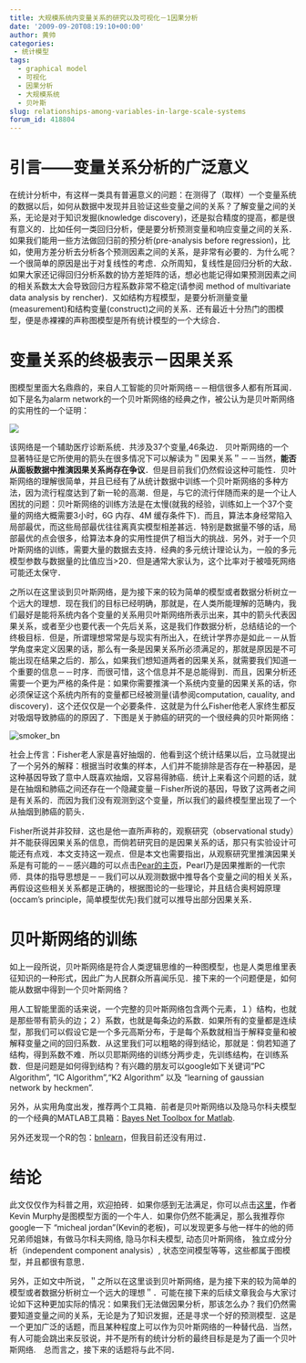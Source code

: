 ```yaml
---
title: 大规模系统内变量关系的研究以及可视化－1因果分析
date: '2009-09-20T08:19:10+00:00'
author: 黄帅
categories:
 - 统计模型
tags:
  - graphical model
  - 可视化
  - 因果分析
  - 大规模系统
  - 贝叶斯
slug: relationships-among-variables-in-large-scale-systems
forum_id: 418804
---
```


# 引言——变量关系分析的广泛意义

在统计分析中，有这样一类具有普遍意义的问题：在测得了（取样）一个变量系统的数据以后，如何从数据中发现并且验证这些变量之间的关系？了解变量之间的关系，无论是对于知识发掘(knowledge discovery)，还是拟合精度的提高，都是很有意义的．比如任何一类回归分析，便是要分析预测变量和响应变量之间的关系．如果我们能用一些方法做回归前的预分析(pre-analysis before regression)，比如，使用方差分析去分析各个预测因素之间的关系，是非常有必要的．为什么呢？一个很简单的原因是出于对复线性的考虑．众所周知，复线性是回归分析的大敌．如果大家还记得回归分析系数的协方差矩阵的话，想必也能记得如果预测因素之间的相关系数太大会导致回归方程系数非常不稳定(请参阅 method of multivariate data analysis by rencher)．又如结构方程模型，是要分析测量变量(measurement)和结构变量(construct)之间的关系．还有最近十分热门的图模型，便是赤裸裸的声称图模型是所有统计模型的一个大综合．<!--more-->

# 变量关系的终极表示－因果关系

图模型里面大名鼎鼎的，来自人工智能的贝叶斯网络－－相信很多人都有所耳闻．如下是名为alarm network的一个贝叶斯网络的经典之作，被公认为是贝叶斯网络的实用性的一个证明：

![](http://www.bnlearn.com/documentation/networks/alarm.png)


该网络是一个辅助医疗诊断系统．共涉及37个变量,46条边． 贝叶斯网络的一个显著特征是它所使用的箭头在很多情况下可以解读为＂因果关系＂－－当然，**能否从面板数据中推演因果关系尚存在争议**．但是目前我们仍然假设这种可能性．贝叶斯网络的理解很简单，并且已经有了从统计数据中训练一个贝叶斯网络的多种方法，因为流行程度达到了新一轮的高潮．但是，与它的流行伴随而来的是一个让人困扰的问题：贝叶斯网络的训练方法是在太慢(就我的经验，训练如上一个37个变量的网络大概需要3小时，6G 内存、4M 缓存条件下)．而且，算法本身经常陷入局部最优，而这些局部最优往往离真实模型相差甚远．特别是数据量不够的话，局部最优的点会很多，给算法本身的实用性提供了相当大的挑战．另外，对于一个贝叶斯网络的训练，需要大量的数据去支持．经典的多元统计理论认为，一般的多元模型参数与数据量的比值应当>20．但是通常大家认为，这个比率对于被噎死网络可能还太保守．


之所以在这里谈到贝叶斯网络，是为接下来的较为简单的模型或者数据分析树立一个远大的理想．现在我们的目标已经明确，那就是，在人类所能理解的范畴内，我们最好是能将系统内各个变量的关系用贝叶斯网络所表示出来，其中的箭头代表因果关系，或者至少也要代表一个先后关系，这是我们作数据分析，总结结论的一个终极目标．但是，所谓理想常常是与现实有所出入，在统计学界亦是如此－－从哲学角度来定义因果的话，那么有一条是因果关系所必须满足的，那就是原因是不可能出现在结果之后的．那么，如果我们想知道两者的因果关系，就需要我们知道一个重要的信息－－时序．而很可惜，这个信息并不是总能得到．而且，因果分析还需要一个更为严格的条件是：如果你需要推演一个系统内变量的因果关系的话，你必须保证这个系统内所有的变量都已经被测量(请参阅computation, cauality, and discovery)．这个还仅仅是一个必要条件．这就是为什么Fisher他老人家终生都反对吸烟导致肺癌的的原因了．下图是关于肺癌的研究的一个很经典的贝叶斯网络：

![smoker_bn](https://uploads.cosx.org/2009/09/smoker_bn.jpg)

社会上传言：Fisher老人家是喜好抽烟的．他看到这个统计结果以后，立马就提出了一个另外的解释：根据当时收集的样本，人们并不能排除是否存在一种基因，是这种基因导致了意中人既喜欢抽烟，又容易得肺癌．统计上来看这个问题的话，就是在抽烟和肺癌之间还存在一个隐藏变量－Fisher所说的基因，导致了这两者之间是有关系的．而因为我们没有观测到这个变量，所以我们的最终模型里出现了一个从抽烟到肺癌的箭头．


Fisher所说并非狡辩．这也是他一直所声称的，观察研究（observational study）并不能获得因果关系的信息，而倘若研究目的是因果关系的话，那只有实验设计可能还有点戏．本文支持这一观点．但是本文也需要指出，从观察研究里推演因果关系是有可能的－－感兴趣的可以点击[Pear的主页](http://bayes.cs.ucla.edu/home.htm)，Pearl乃是因果推断的一代宗师．具体的指导思想是－－我们可以从观测数据中推导各个变量之间的相关关系，再假设这些相关关系都是正确的，根据图论的一些理论，并且结合奥柯姆原理(occam’s principle，简单模型优先)我们就可以推导出部分因果关系．

# 贝叶斯网络的训练

如上一段所说，贝叶斯网络是符合人类逻辑思维的一种图模型，也是人类思维里表征知识的一种形式，因此广为人民群众所喜闻乐见．接下来的一个问题便是，如何能从数据中得到一个贝叶斯网络？

用人工智能里面的话来说，一个完整的贝叶斯网络包含两个元素，１）结构，也就是那些带有箭头的边；２）系数，也就是每条边的系数．如果所有的变量都是连续型，那我们可以假设它是一个多元高斯分布，于是每个系数就相当于解释变量和被解释变量之间的回归系数．从这里我们可以粗略的得到结论，那就是：倘若知道了结构，得到系数不难．所以贝耶斯网络的训练分两步走，先训练结构，在训练系数．但是问题是如何得到结构？有兴趣的朋友可以google如下关键词“PC Algorithm”, “IC Algorithm”,“K2 Algorithm” 以及 “learning of gaussian network by heckmen”.

另外，从实用角度出发，推荐两个工具箱．前者是贝叶斯网络以及隐马尔科夫模型的一个经典的MATLAB工具箱：[Bayes Net Toolbox for Matlab](http://people.cs.ubc.ca/~murphyk/Software/BNT/bnt.html).

另外还发现一个R的包：[bnlearn](http://www.bnlearn.com/documentation/)，但我目前还没有用过．

# 结论

此文仅仅作为科普之用，欢迎拍砖．如果你感到无法满足，你可以点击[这里](http://people.cs.ubc.ca/~murphyk/Bayes/bnintro.html)，作者Kevin Murphy是图模型方面的一个牛人．如果你仍然不能满足，那么我推荐你google一下 “micheal jordan”(Kevin的老板)，可以发现更多与他一样牛的他的师兄弟师姐妹，有做马尔科夫网络, 隐马尔科夫模型, 动态贝叶斯网络， 独立成分分析（independent component analysis）, 状态空间模型等等，这些都属于图模型，并且都很有意思．

另外，正如文中所说，＂之所以在这里谈到贝叶斯网络，是为接下来的较为简单的模型或者数据分析树立一个远大的理想＂．可能在接下来的后续文章我会与大家讨论如下这种更加实际的情况：如果我们无法做因果分析，那该怎么办？我们仍然需要知道变量之间的关系，无论是为了知识发掘，还是寻求一个好的预测模型．这是一个更加广泛的话题，而且某种程度上可以作为贝叶斯网络的一种替代品．当然，有人可能会跳出来反驳说，并不是所有的统计分析的最终目标是是为了画一个贝叶斯网络.　总而言之，接下来的话题将与此不同．
